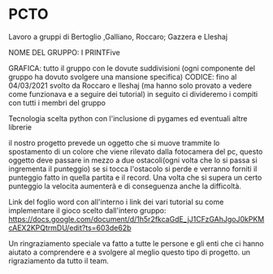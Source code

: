# PCTO
Lavoro a gruppi di Bertoglio ,Galliano, Roccaro; Gazzera e Lleshaj

NOME DEL GRUPPO: I PRINTFive

GRAFICA: tutto il gruppo con le dovute suddivisioni (ogni componente del gruppo ha dovuto svolgere una mansione specifica)
CODICE: fino al 04/03/2021 svolto da Roccaro e lleshaj (ma hanno solo provato a vedere come funzionava e a seguire dei tutorial) in seguito ci divideremo i compiti con tutti i membri del gruppo

Tecnologia scelta python con l'inclusione di pygames ed eventuali altre librerie

il nostro progetto prevede un oggetto che si muove trammite lo spostamento di un colore che viene rilevato dalla fotocamera del pc, questo oggetto deve passare in mezzo a due ostacoli(ogni volta che lo si passa si ingrementa il punteggio) se si tocca l'ostacolo si perde e verranno forniti il punteggio fatto in quella partita e il record. Una volta che si supera un certo punteggio la velocita aumenterà e di conseguenza anche la difficoltà.

Link del foglio word con all'interno i link dei vari tutorial su come implementare il gioco scelto dall'intero gruppo: https://docs.google.com/document/d/1h5r2fkcaGdE_jJ1CFzGAhJgoJ0kPKMcAEX2KPQtrmDU/edit?ts=603de62b

Un ringraziamento speciale va fatto a tutte le persone e gli enti che ci hanno aiutato a comprendere e a svolgere al meglio questo tipo di progetto. un rigraziamento da tutto il team.
